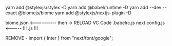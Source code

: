 yarn add @stylexjs/stylex -D
yarn add @babel/runtime -D
yarn add --dev --exact @biomejs/biome
yarn add @stylexjs/nextjs-plugin -D

biome.json <---------- then -> RELOAD VC Code
.babelrc.js
next.config.js <----- !!! .js !!!

REMOVE - import { Inter } from "next/font/google";
